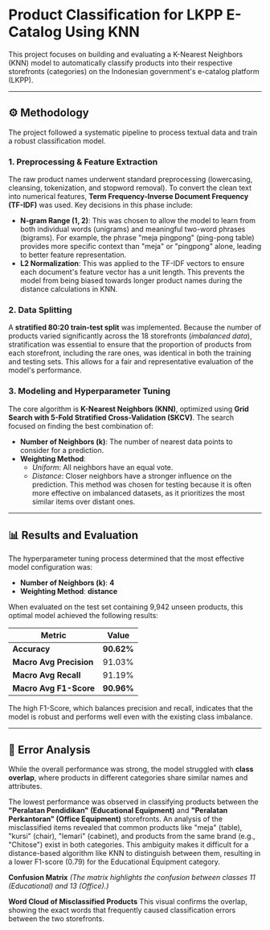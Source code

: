 # Product Classification for LKPP E-Catalog Using KNN

This project focuses on building and evaluating a K-Nearest Neighbors (KNN) model to automatically classify products into their respective storefronts (categories) on the Indonesian government's e-catalog platform (LKPP).

-----

## ⚙️ Methodology

The project followed a systematic pipeline to process textual data and train a robust classification model.

### 1\. Preprocessing & Feature Extraction

The raw product names underwent standard preprocessing (lowercasing, cleansing, tokenization, and stopword removal). To convert the clean text into numerical features, **Term Frequency-Inverse Document Frequency (TF-IDF)** was used. Key decisions in this phase include:

  * **N-gram Range (1, 2)**: This was chosen to allow the model to learn from both individual words (unigrams) and meaningful two-word phrases (bigrams). For example, the phrase "meja pingpong" (ping-pong table) provides more specific context than "meja" or "pingpong" alone, leading to better feature representation.
  * **L2 Normalization**: This was applied to the TF-IDF vectors to ensure each document's feature vector has a unit length. This prevents the model from being biased towards longer product names during the distance calculations in KNN.

### 2\. Data Splitting

A **stratified 80:20 train-test split** was implemented. Because the number of products varied significantly across the 18 storefronts (*imbalanced data*), stratification was essential to ensure that the proportion of products from each storefront, including the rare ones, was identical in both the training and testing sets. This allows for a fair and representative evaluation of the model's performance.

### 3\. Modeling and Hyperparameter Tuning

The core algorithm is **K-Nearest Neighbors (KNN)**, optimized using **Grid Search with 5-Fold Stratified Cross-Validation (SKCV)**. The search focused on finding the best combination of:

  * **Number of Neighbors (k)**: The number of nearest data points to consider for a prediction.
  * **Weighting Method**:
      * *Uniform*: All neighbors have an equal vote.
      * *Distance*: Closer neighbors have a stronger influence on the prediction. This method was chosen for testing because it is often more effective on imbalanced datasets, as it prioritizes the most similar items over distant ones.

-----

## 📊 Results and Evaluation

The hyperparameter tuning process determined that the most effective model configuration was:

  * **Number of Neighbors (k)**: **4**
  * **Weighting Method**: **distance**

When evaluated on the test set containing 9,942 unseen products, this optimal model achieved the following results:

| Metric                | Value      |
| --------------------- | ---------- |
| **Accuracy** | **90.62%** |
| **Macro Avg Precision** | 91.03%     |
| **Macro Avg Recall** | 91.19%     |
| **Macro Avg F1-Score** | **90.96%** |

The high F1-Score, which balances precision and recall, indicates that the model is robust and performs well even with the existing class imbalance.

-----

## 🔬 Error Analysis

While the overall performance was strong, the model struggled with **class overlap**, where products in different categories share similar names and attributes.

The lowest performance was observed in classifying products between the **"Peralatan Pendidikan" (Educational Equipment)** and **"Peralatan Perkantoran" (Office Equipment)** storefronts. An analysis of the misclassified items revealed that common products like "meja" (table), "kursi" (chair), "lemari" (cabinet), and products from the same brand (e.g., "Chitose") exist in both categories. This ambiguity makes it difficult for a distance-based algorithm like KNN to distinguish between them, resulting in a lower F1-score (0.79) for the Educational Equipment category.

**Confusion Matrix**
*(The matrix highlights the confusion between classes 11 (Educational) and 13 (Office).)*

**Word Cloud of Misclassified Products**
This visual confirms the overlap, showing the exact words that frequently caused classification errors between the two storefronts.
